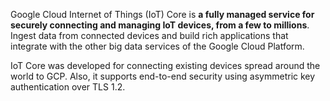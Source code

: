 
Google Cloud Internet of Things (IoT) Core is **a fully managed service for securely connecting and managing IoT devices, from a few to millions**. Ingest data from connected devices and build rich applications that integrate with the other big data services of the Google Cloud Platform. 

IoT Core was developed for connecting existing devices spread around the world to GCP. 
Also, it supports end-to-end security using asymmetric key authentication over TLS 1.2.